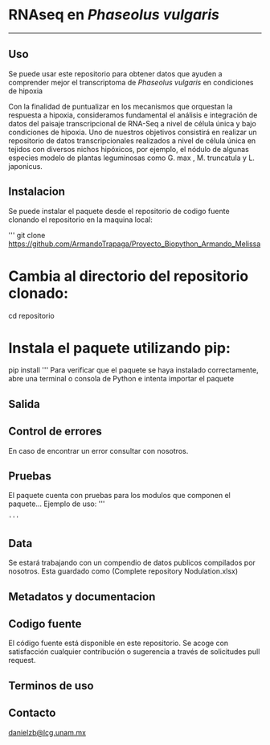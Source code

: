 #  RNAseq en *Phaseolus vulgaris* 
---

## Uso

Se puede usar este repositorio para obtener datos que ayuden a comprender mejor el transcriptoma de *Phaseolus vulgaris* en condiciones de hipoxia

Con la finalidad de puntualizar en los mecanismos que orquestan la respuesta a hipoxia, consideramos fundamental el análisis e integración de datos del paisaje transcripcional de RNA-Seq a nivel de célula única y bajo condiciones de hipoxia. Uno de nuestros objetivos consistirá en realizar un repositorio de datos transcripcionales realizados a nivel de célula única en tejidos con diversos nichos hipóxicos, por ejemplo, el nódulo de algunas especies modelo de plantas leguminosas como G. max , M. truncatula y L. japonicus.

## Instalacion 
Se puede instalar el paquete desde el repositorio de codigo fuente clonando el repositorio en la maquina local:

'''
git clone https://github.com/ArmandoTrapaga/Proyecto_Biopython_Armando_Melissa
# Cambia al directorio del repositorio clonado:
cd repositorio
# Instala el paquete utilizando pip:
pip install 
'''
Para verificar que el paquete se haya instalado correctamente, abre una terminal o consola de Python e intenta importar el paquete
## Salida

## Control de errores

En caso de encontrar un error consultar con nosotros.

## Pruebas
El paquete cuenta con pruebas para los modulos que componen el paquete...
Ejemplo de uso:
    '''

    '''

## Data

Se estará trabajando con un compendio de datos publicos compilados por nosotros. Esta guardado como (Complete repository Nodulation.xlsx)

## Metadatos y documentacion

## Codigo fuente

El código fuente está disponible en este repositorio. Se acoge con satisfacción cualquier contribución o sugerencia a través de solicitudes pull request.

## Terminos de uso

## Contacto 

danielzb@lcg.unam.mx